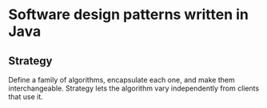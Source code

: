 # Software design patterns written in Java

## Strategy

Define a family of algorithms, encapsulate each one, and make them interchangeable. Strategy lets the algorithm vary independently from clients that use it.